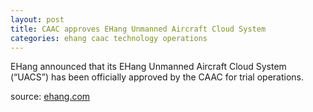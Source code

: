 ```yaml
---
layout: post
title: CAAC approves EHang Unmanned Aircraft Cloud System
categories: ehang caac technology operations
---
```

EHang announced that its EHang Unmanned Aircraft Cloud System (“UACS”) has been officially approved by the CAAC for trial operations.

source: [ehang.com](https://www.ehang.com/news/984.html)